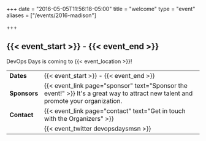 +++
date = "2016-05-05T11:56:18-05:00"
title = "welcome"
type = "event"
aliases = ["/events/2016-madison"]

+++

## {{< event_start >}} - {{< event_end >}}

DevOps Days is coming to {{< event_location >}}!

<!-- <div style="text-align:center;">
  {{< event_logo >}}
</div> -->

<table>
  <tr>
    <td><b>Dates</b></td>
    <td>{{< event_start >}} - {{< event_end >}}
  </tr>
  <!-- <tr>
    <td><b>Location</b></td>
    <td>{{< event_location >}}</td>
  </tr> -->
  <!-- <tr>
    <td><b>Propose</b></td>
    <td>{{< event_link page="propose" text="Propose a talk!" >}}.</td>
  </tr> -->
  <!-- <tr>
    <td><b>Register</b></td>
    <td>{{< event_link page="registration" text="Register to attend the event!" >}}</td>
  </tr> -->
  <!-- <tr>
    <td><b>Speakers</b></td>
    <td>View the {{< event_link page="program" text="program" >}}.</td>
  </tr> -->
  <tr>
    <td><b>Sponsors</b></td>
    <td>{{< event_link page="sponsor" text="Sponsor the event!" >}} It's a great way to attract new talent and promote your organization.</td>
  </tr>
  <tr>
    <td><b>Contact</b></td>
    <td>{{< event_link page="contact" text="Get in touch with the Organizers" >}}</td>
  </tr>
  <tr>
  <td></td>
    <td>
    {{< event_twitter devopsdaysmsn >}} 
    </td>
  </tr>
</table>
